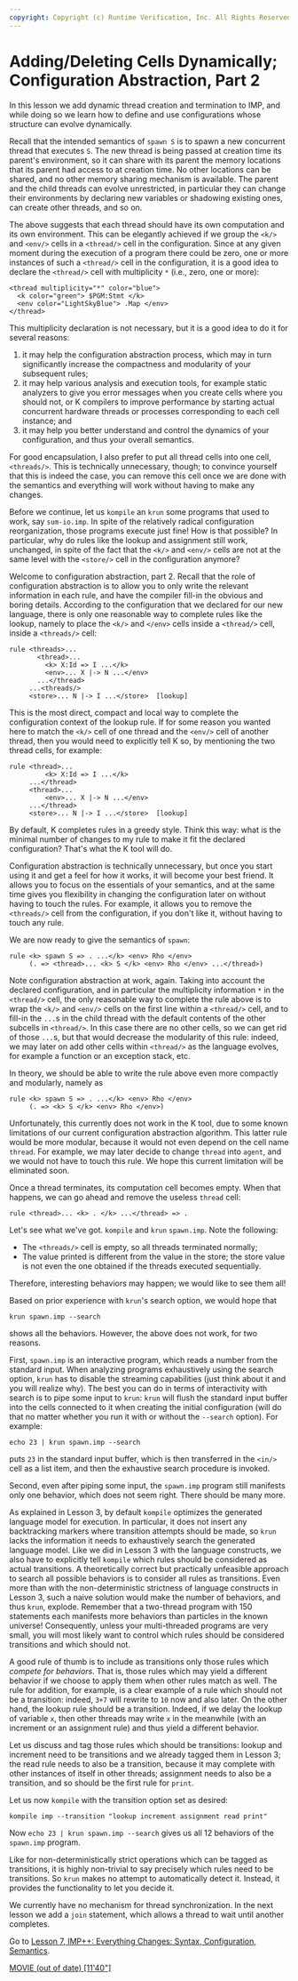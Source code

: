 ```yaml
---
copyright: Copyright (c) Runtime Verification, Inc. All Rights Reserved.
---
```


# Adding/Deleting Cells Dynamically; Configuration Abstraction, Part 2

In this lesson we add dynamic thread creation and termination to IMP, and
while doing so we learn how to define and use configurations whose structure
can evolve dynamically.

Recall that the intended semantics of `spawn S` is to spawn a new concurrent
thread that executes `S`. The new thread is being passed at creation time
its parent's environment, so it can share with its parent the memory
locations that its parent had access to at creation time. No other locations
can be shared, and no other memory sharing mechanism is available.
The parent and the child threads can evolve unrestricted, in particular they
can change their environments by declaring new variables or shadowing existing
ones, can create other threads, and so on.

The above suggests that each thread should have its own computation and its
own environment. This can be elegantly achieved if we group the `<k/>` and
`<env/>` cells in a `<thread/>` cell in the configuration. Since at any given
moment during the execution of a program there could be zero, one or more
instances of such a `<thread/>` cell in the configuration, it is a good idea
to declare the `<thread/>` cell with multiplicity `*` (i.e., zero, one or more):

    <thread multiplicity="*" color="blue">
      <k color="green"> $PGM:Stmt </k>
      <env color="LightSkyBlue"> .Map </env>
    </thread>

This multiplicity declaration is not necessary, but it is a good idea to do
it for several reasons:

1. it may help the configuration abstraction process,
   which may in turn significantly increase the compactness and modularity of
   your subsequent rules;
2. it may help various analysis and execution tools,
   for example static analyzers to give you error messages when you create cells
   where you should not, or K compilers to improve performance by starting
   actual concurrent hardware threads or processes corresponding to each cell
   instance; and
3. it may help you better understand and control the dynamics
   of your configuration, and thus your overall semantics.

For good encapsulation, I also prefer to put all thread cells into one cell,
`<threads/>`. This is technically unnecessary, though; to convince yourself
that this is indeed the case, you can remove this cell once we are done with
the semantics and everything will work without having to make any changes.

Before we continue, let us `kompile` an `krun` some programs that used to
work, say `sum-io.imp`. In spite of the relatively radical configuration
reorganization, those programs execute just fine! How is that possible?
In particular, why do rules like the lookup and assignment still work,
unchanged, in spite of the fact that the `<k/>` and `<env/>` cells are not at
the same level with the `<store/>` cell in the configuration anymore?

Welcome to configuration abstraction, part 2. Recall that the role of
configuration abstraction is to allow you to only write the relevant
information in each rule, and have the compiler fill-in the obvious and boring
details. According to the configuration that we declared for our new
language, there is only one reasonable way to complete rules like the lookup,
namely to place the `<k/>` and `</env>` cells inside a `<thread/>` cell,
inside a `<threads/>` cell:

    rule <threads>...
           <thread>...
             <k> X:Id => I ...</k>
             <env>... X |-> N ...</env>
           ...</thread>
         ...<threads/>
         <store>... N |-> I ...</store>  [lookup]

This is the most direct, compact and local way to complete the configuration
context of the lookup rule. If for some reason you wanted here to match the
`<k/>` cell of one thread and the `<env/>` cell of another thread, then you
would need to explicitly tell K so, by mentioning the two thread cells,
for example:

    rule <thread>...
             <k> X:Id => I ...</k>
         ...</thread>
         <thread>...
             <env>... X |-> N ...</env>
         ...</thread>
         <store>... N |-> I ...</store>  [lookup]

By default, K completes rules in a greedy style. Think this way: what is the
minimal number of changes to my rule to make it fit the declared
configuration? That's what the K tool will do.

Configuration abstraction is technically unnecessary, but once you start
using it and get a feel for how it works, it will become your best friend.
It allows you to focus on the essentials of your semantics, and at the same
time gives you flexibility in changing the configuration later on without
having to touch the rules. For example, it allows you to remove the
`<threads/>` cell from the configuration, if you don't like it, without
having to touch any rule.

We are now ready to give the semantics of `spawn`:

    rule <k> spawn S => . ...</k> <env> Rho </env>
         (. => <thread>... <k> S </k> <env> Rho </env> ...</thread>)

Note configuration abstraction at work, again. Taking into account
the declared configuration, and in particular the multiplicity information
`*` in the `<thread/>` cell, the only reasonable way to complete the rule
above is to wrap the `<k/>` and `<env/>` cells on the first line within a
`<thread/>` cell, and to fill-in the `...`s in the child thread with the
default contents of the other subcells in `<thread/>`. In this case there
are no other cells, so we can get rid of those `...`s, but that would
decrease the modularity of this rule: indeed, we may later on add other
cells within `<thread/>` as the language evolves, for example a function
or an exception stack, etc.

In theory, we should be able to write the rule above even more compactly
and modularly, namely as

    rule <k> spawn S => . ...</k> <env> Rho </env>
         (. => <k> S </k> <env> Rho </env>)

Unfortunately, this currently does not work in the K tool, due to some
known limitations of our current configuration abstraction algorithm.
This latter rule would be more modular, because it would not even depend
on the cell name `thread`. For example, we may later decide to change
`thread` into `agent`, and we would not have to touch this rule.
We hope this current limitation will be eliminated soon.

Once a thread terminates, its computation cell becomes empty. When that
happens, we can go ahead and remove the useless `thread` cell:

    rule <thread>... <k> . </k> ...</thread> => .

Let's see what we've got. `kompile` and `krun` `spawn.imp`.
Note the following:

- The `<threads/>` cell is empty, so all threads terminated normally;
- The value printed is different from the value in the store; the store value
  is not even the one obtained if the threads executed sequentially.

Therefore, interesting behaviors may happen; we would like to see them all!

Based on prior experience with `krun`'s search option, we would hope that

    krun spawn.imp --search

shows all the behaviors. However, the above does not work, for two reasons.

First, `spawn.imp` is an interactive program, which reads a number from the
standard input. When analyzing programs exhaustively using the search option,
`krun` has to disable the streaming capabilities (just think about it and you
will realize why). The best you can do in terms of interactivity with search
is to pipe some input to `krun`: `krun` will flush the standard input buffer
into the cells connected to it when creating the initial configuration (will
do that no matter whether you run it with or without the `--search` option).
For example:

    echo 23 | krun spawn.imp --search

puts `23` in the standard input buffer, which is then transferred in the
`<in/>` cell as a list item, and then the exhaustive search procedure is
invoked.

Second, even after piping some input, the `spawn.imp` program still manifests
only one behavior, which does not seem right. There should be many more.

As explained in Lesson 3, by default `kompile` optimizes the generated
language model for execution. In particular, it does not insert any
backtracking markers where transition attempts should be made, so `krun`
lacks the information it needs to exhaustively search the generated language
model. Like we did in Lesson 3 with the language constructs, we also have
to explicitly tell `kompile` which rules should be considered as actual
transitions. A theoretically correct but practically unfeasible approach
to search all possible behaviors is to consider all rules as transitions.
Even more than with the non-deterministic strictness of language constructs
in Lesson 3, such a naive solution would make the number of behaviors, and
thus `krun`, explode. Remember that a two-thread program with 150 statements
each manifests more behaviors than particles in the known universe!
Consequently, unless your multi-threaded programs are very small, you will
most likely want to control which rules should be considered transitions and
which should not.

A good rule of thumb is to include as transitions only those rules which
_compete for behaviors_. That is, those rules which may yield a different
behavior if we choose to apply them when other rules match as well.
The rule for addition, for example, is a clear example of a rule which
should not be a transition: indeed, `3+7` will rewrite to `10` now and also
later. On the other hand, the lookup rule should be a transition. Indeed,
if we delay the lookup of variable `x`, then other threads may write `x` in the
meanwhile (with an increment or an assignment rule) and thus yield a
different behavior.

Let us discuss and tag those rules which should be transitions: lookup and
increment need to be transitions and we already tagged them in Lesson 3;
the read rule needs to also be a transition, because it may complete with
other instances of itself in other threads; assignment needs to also be a
transition, and so should be the first rule for `print`.

Let us now `kompile` with the transition option set as desired:

    kompile imp --transition "lookup increment assignment read print"

Now `echo 23 | krun spawn.imp --search` gives us all 12 behaviors of the
`spawn.imp` program.

Like for non-deterministically strict operations which can be tagged as
transitions, it is highly non-trivial to say precisely which rules need
to be transitions. So `krun` makes no attempt to automatically detect it.
Instead, it provides the functionality to let you decide it.

We currently have no mechanism for thread synchronization. In the next lesson
we add a `join` statement, which allows a thread to wait until another completes.

Go to [Lesson 7, IMP++: Everything Changes: Syntax, Configuration, Semantics](../lesson_7/README.md).

[MOVIE (out of date) [11'40"]](https://youtu.be/DpJPP3Qtqno)
